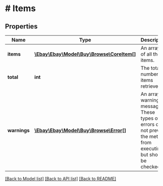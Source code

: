 # # Items

## Properties

Name | Type | Description | Notes
------------ | ------------- | ------------- | -------------
**items** | [**\Ebay\Ebay\Model\Buy\Browse\CoreItem[]**](CoreItem.md) | An arraylist of all the items. | [optional]
**total** | **int** | The total number of items retrieved. | [optional]
**warnings** | [**\Ebay\Ebay\Model\Buy\Browse\Error[]**](Error.md) | An array of warning messages. These types of errors do not prevent the method from executing but should be checked. | [optional]

[[Back to Model list]](../../README.md#models) [[Back to API list]](../../README.md#endpoints) [[Back to README]](../../README.md)
